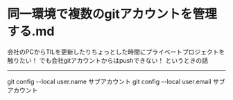 # 同一環境で複数のgitアカウントを管理する.md
会社のPCからTILを更新したりちょっとした時間にプライベートプロジェクトを触りたい！
でも会社gitアカウントからはpushできない！
というときの話

---
git config --local user.name サブアカウント
git config --local user.email サブアカウント
